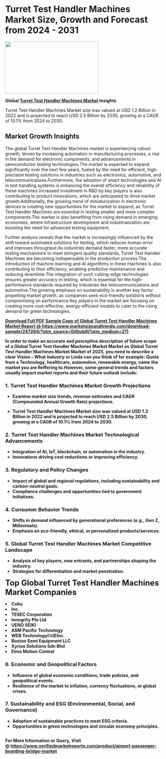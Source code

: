 <H1>Turret Test Handler Machines Market Size, Growth and Forecast from 2024 - 2031</H1><img class="aligncenter size-medium wp-image-584254" src="https://thirdeyenews.in/wp-content/uploads/2024/09/Global-Market-Research-300x168.jpeg" alt="" width="300" height="168" /><p><strong>Global&nbsp;<a href="https://www.marketsizeandtrends.com/download-sample/247264/?utm_source=Github8j?utm_medium=211">Turret Test Handler Machines Market</a> Insights</strong></p><p>Turret Test Handler Machines Market size was valued at USD 1.2 Billion in 2022 and is projected to reach USD 2.5 Billion by 2030, growing at a CAGR of 10.1% from 2024 to 2030.</p><p><h2>Market Growth Insights</h2> <p>The global Turret Test Handler Machines market is experiencing robust growth, driven by increasing automation in manufacturing processes, a rise in the demand for electronic components, and advancements in semiconductor testing technologies.The market is expected to expand significantly over the next few years, fueled by the need for efficient, high-precision testing solutions in industries such as electronics, automotive, and telecommunications.Furthermore, the adoption of smart technologies and AI in test handling systems is enhancing the overall efficiency and reliability of these machines.Increased investment in R&D by key players is also contributing to product innovations, which are anticipated to drive market growth.Additionally, the growing trend of miniaturization in electronic devices is creating new opportunities for the market to expand, as Turret Test Handler Machines are essential in testing smaller and more complex components.The market is also benefiting from rising demand in emerging economies, where infrastructure development and industrialization are boosting the need for advanced testing equipment.</p> <p><strong><a href="download_sample_link"></a></strong></p> <p>Further analysis reveals that the market is increasingly influenced by the shift toward automated solutions for testing, which reduces human error and improves throughput.As industries demand faster, more accurate testing mechanisms to meet stringent quality standards, Turret Test Handler Machines are becoming indispensable in the production process.The introduction of machine learning and AI algorithms in these machines is also contributing to their efficiency, enabling predictive maintenance and reducing downtime.The integration of such cutting-edge technologies ensures greater accuracy in testing, which is essential for the high-performance standards required by industries like telecommunications and automotive.The growing emphasis on sustainability is another key factor propelling market growth, as companies seek eco-friendly solutions without compromising on performance.Key players in the market are focusing on creating more cost-effective, energy-efficient models to cater to the rising demand for green technologies.</p> <p><strong><a href="get_more_link"></p><p><span class=""><strong>Download Full PDF Sample Copy of Global Turret Test Handler Machines Market Report</strong> @ <a href="https://www.marketsizeandtrends.com/download-sample/247264/?utm_source=Github8j?utm_medium=211" target="_blank">https://www.marketsizeandtrends.com/download-sample/247264/?utm_source=Github8j?utm_medium=211</a></span></p><p>In order to make an accurate and perceptive description of future scope of a Global&nbsp;Turret Test Handler Machines Market Market as Global&nbsp;Turret Test Handler Machines Market Market of 2025, you need to describe a clear Vision &ndash; What Industry or Linda can you think of for example: Quote from a Technology, healthcare, automotive, renewable energy, name the market you are Reffering to.However, some general trends and factors usually impact market reports and their future outlook include:</p><h3>1.&nbsp;<strong>Turret Test Handler Machines Market Growth Projections</strong></h3><ul><li>Examine market size trends, revenue estimates and CAGR (Compounded Annual Growth Rate) projections.</li><li><p>Turret Test Handler Machines Market size was valued at USD 1.2 Billion in 2022 and is projected to reach USD 2.5 Billion by 2030, growing at a CAGR of 10.1% from 2024 to 2030.</p></li></ul><h3>2.&nbsp;<strong>Turret Test Handler Machines Market Technological Advancements</strong></h3><ul><li>Integration of AI, IoT, blockchain, or automation in the industry.</li><li>Innovations driving cost reductions or improving efficiency.</li></ul><h3>3.&nbsp;<strong>Regulatory and Policy Changes</strong></h3><ul><li>Impact of global and regional regulations, including sustainability and carbon-neutral goals.</li><li>Compliance challenges and opportunities tied to government initiatives.</li></ul><h3>4.&nbsp;<strong>Consumer Behavior Trends</strong></h3><ul><li>Shifts in demand influenced by generational preferences (e.g., Gen Z, Millennials).</li><li>Emphasis on eco-friendly, ethical, or personalized products/services.</li></ul><h3>5.&nbsp;<strong>Global Turret Test Handler Machines Market Competitive Landscape</strong></h3><ul><li>Analysis of key players, new entrants, and partnerships shaping the industry.</li><li>Strategies for differentiation and market penetration.</li></ul><p data-pm-slice="1 1 []"><span style="color: inherit; font-family: inherit; font-size: 25px;">Top Global Turret Test Handler Machines Market Companies</span></p><div class="" data-test-id=""><p><li>Cohu</li><li> Inc.</li><li> TESEC Corporation</li><li> Innogrity Pte Ltd</li><li> UENO SEIKl</li><li> ASM Pacific Technology</li><li> WEB Technologyï¼ŒInc.</li><li> Boston Semi Equipment LLC</li><li> Xyrius Solutions Sdn Bhd</li><li> Elmo Motion Control</li></p></div><h3>6.&nbsp;<strong>Economic and Geopolitical Factors</strong></h3><ul><li>Influence of global economic conditions, trade policies, and geopolitical events.</li><li>Resilience of the market to inflation, currency fluctuations, or global crises.</li></ul><h3>7.&nbsp;<strong>Sustainability and ESG (Environmental, Social, and Governance)</strong></h3><ul><li>Adoption of sustainable practices to meet ESG criteria.</li><li>Opportunities in green technologies and circular economy principles.</li></ul><h2><strong style="font-size: 14px;">For More Information or Query, Visit @&nbsp;</strong><a style="background-color: #ffffff; font-size: 14px;" href="https://www.marketsizeandtrends.com/report/turret-test-handler-machines-market/" target="_blank">https://www.verifiedmarketreports.com/product/airport-passenger-boarding-bridge-market</a></h2>